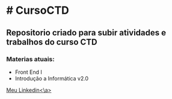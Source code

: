 <h1> # CursoCTD </h1>

<h2> Repositorio criado para subir atividades e trabalhos do curso CTD </h2>

<h3>Materias atuais:</h3>
<ul>
  <li> Front End I </li>
  <li> Introdução a Informática v2.0 </li>
</ul>

<a href= "https://www.linkedin.com/in/rafael-cerqueira-247515160/" target="_blank">Meu Linkedin<\a>

